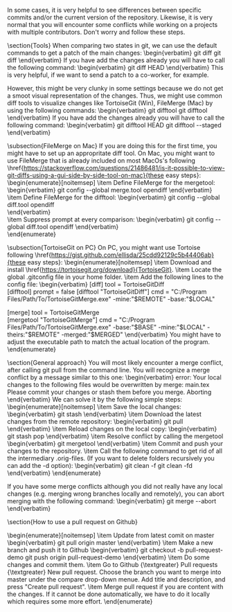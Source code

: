 In some cases, it is very helpful to see differences between specific commits and/or the current version of the repository.
Likewise, it is very normal that you will encounter some conflicts while working on a projects with multiple contributors. Don't worry and follow these steps.

\section{Tools}
When comparing two states in git, we can use the default commands to get a patch of the main changes:
\begin{verbatim}
git diff
git diff <sha-1> <sha-2>
\end{verbatim}
If you have add the changes already you will have to call the following command:
\begin{verbatim}
git diff HEAD
\end{verbatim}
This is very helpful, if we want to send a patch to a co-worker, for example.

However, this might be very clunky in some settings because we do not get a smoot visual representation of the changes. Thus, we might use common diff tools to visualize changes like TortoiseGit (Win), FileMerge (Mac) by using the following commands:
\begin{verbatim}
git difftool
git difftool <sha-1> <sha-2>
\end{verbatim}
If you have add the changes already you will have to call the following command:
\begin{verbatim}
git difftool HEAD
git difftool --staged
\end{verbatim}

\subsection{FileMerge on Mac}
If you are doing this for the first time, you might have to set up an appropritate diff tool.
On Mac, you might want to use FileMerge that is already included on most MacOs's following \href{https://stackoverflow.com/questions/21486481/is-it-possible-to-view-git-diffs-using-a-gui-side-by-side-tool-on-mac}{these easy steps}:
\begin{enumerate}[noitemsep]
    \item Define FileMerge for the mergetool:
    \begin{verbatim}
git config --global merge.tool opendiff
    \end{verbatim}
    \item Define FileMerge for the difftool:
    \begin{verbatim}
git config --global diff.tool opendiff	
    \end{verbatim}		
    \item Suppress prompt at every comparison:
    \begin{verbatim}
git config --global diff.tool opendiff
    \end{verbatim}	
\end{enumerate}

\subsection{TortoiseGit on PC}
On PC, you might want use Tortoise following \href{https://gist.github.com/ellisda/25cdd92129c5b44406ab}{these easy steps}:
\begin{enumerate}[noitemsep]
  \item Download and install \href{https://tortoisegit.org/download}{TortoiseGit}.
  \item Locate the global .gitconfig file in your home folder.
  \item Add the following lines to the config file:
  \begin{verbatim}
[diff]
  tool = TortoiseGitDiff	
[difftool]
  prompt = false
[difftool "TortoiseGitDiff"]
  cmd = \"C:/Program Files/Path/To/TortoiseGitMerge.exe\"
 -mine:"$REMOTE" -base:"$LOCAL" 

[merge]
  tool = TortoiseGitMerge	
[mergetool "TortoiseGitMerge"]
  cmd = \"C:/Program Files/Path/To/TortoiseGitMerge.exe\"
 -base:"$BASE" -mine:"$LOCAL" -theirs:"$REMOTE" 
 -merged:"$MERGED"
  \end{verbatim}
  You might have to adjust the executable path to match the actual location of the program.
\end{enumerate}

\section{General approach}
You will most likely encounter a merge conflict, after calling git pull from the command line. You will recognize a merge conflict by a message similar to this one:
\begin{verbatim}
error: Your local changes to the following files would be 
       overwritten by merge:
       main.tex
Please commit your changes or stash them before you merge. 
Aborting
\end{verbatim}
We can solve it by the following simple steps:
\begin{enumerate}[noitemsep]
    \item Save the local changes:
    \begin{verbatim}
git stash
    \end{verbatim}
    \item  Download the latest changes from the remote repository:
    \begin{verbatim}
git pull
    \end{verbatim}
    \item Reload changes on the local copy:
    \begin{verbatim}
git stash pop
    \end{verbatim}
    \item Resolve conflict by calling the mergetool
    \begin{verbatim}
git mergetool
    \end{verbatim}
    \item Commit and push your changes to the repository.
    \item Call the following command to get rid of all the intermediary .orig-files. (If you want to delete folders recursively you can add the -d option):
    \begin{verbatim}
git clean -f
git clean -fd
    \end{verbatim}
\end{enumerate}

If you have some merge conflicts although you did not really have any local changes (e.g. merging wrong branches locally and remotely), you can abort merging with the following command:
\begin{verbatim}
git merge --abort
\end{verbatim}

\section{How to use a pull request on Github}

\begin{enumerate}[noitemsep]
  \item Update from latest comit on master
  \begin{verbatim}
git pull origin master
  \end{verbatim}
  \item Make a new branch and push it to Github
  \begin{verbatim}
git checkout -b pull-request-demo
git push origin pull-request-demo
  \end{verbatim}
  \item Do some changes and commit them.
  \item Go to Github {\textgreater} Pull requests {\textgreater} New pull request. Choose the branch you want to merge into master under the compare drop-down menue. Add title and description, and press "Create pull request".
  \item Merge pull request if you are content with the changes. If it cannot be done automatically, we have to do it locally which requires some more effort.
\end{enumerate}